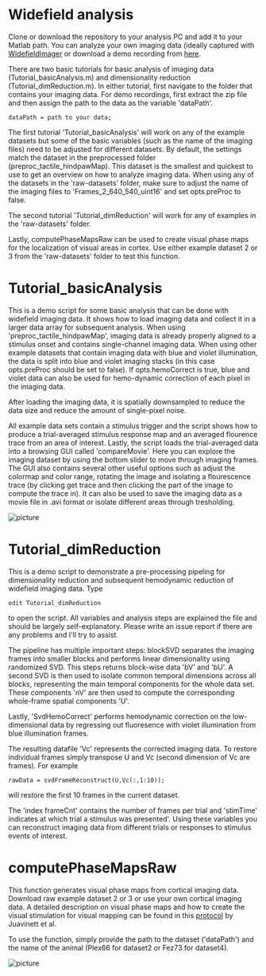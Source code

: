 # Widefield analysis
Clone or download the repository to your analysis PC and add it to your Matlab path. You can analyze your own imaging data (ideally captured with [WidefieldImager](https://github.com/musall/WidefieldImager) or download a demo recording from [here](https://drive.google.com/drive/folders/1OUmZP7cyI6O6wAWcOY895BurBda8JANN).

There are two basic tutorials for basic analysis of imaging data (Tutorial_basicAnalysis.m) and dimensionality reduction (Tutorial_dimReduction.m). In either tutorial, first navigate to the folder that contains your imaging data. For demo recordings, first extract the zip file and then assign the path to the data as the variable 'dataPath'.

```dataPath = path to your data;```

The first tutorial 'Tutorial_basicAnalysis' will work on any of the example datasets but some of the basic variables (such as the name of the imaging files) need to be adjusted for different datasets. By default, the settings match the dataset in the preprocessed folder (preproc_tactile_hindpawMap). This dataset is the smallest and quickest to use to get an overview on how to analyze imaging data. When using any of the datasets in the 'raw-datasets' folder, make sure to adjust the name of the imaging files to 'Frames_2_640_540_uint16' and set opts.preProc to false. 

The second tutorial 'Tutorial_dimReduction' will work for any of examples in the 'raw-datasets' folder.

Lastly, computePhaseMapsRaw can be used to create visual phase maps for the localization of visual areas in cortex. Use either example dataset 2 or 3 from the 'raw-datasets' folder to test this function.

# Tutorial_basicAnalysis
This is a demo script for some basic analysis that can be done with widefield imaging data. It shows how to load imaging data and collect it in a larger data array for subsequent analysis. When using 'preproc_tactile_hindpawMap', imaging data is already properly aligned to a stimulus onset and contains single-channel imaging data. When using other example datasets that contain imaging data with blue and violet illumination, the data is split into blue and violet imaging stacks (in this case opts.preProc should be set to false). If opts.hemoCorrect is true, blue and violet data can also be used for hemo-dynamic correction of each pixel in the imaging data.

After loading the imaging data, it is spatially downsampled to reduce the data size and reduce the amount of single-pixel noise.

All example data sets contain a stimulus trigger and the script shows how to produce a trial-averaged stimulus response map and an averaged flourence trace from an area of interest.
Lastly, the script loads the trial-averaged data into a browsing GUI called 'compareMovie'. Here you can explore the imaging dataset by using the bottom slider to move through imaging frames. The GUI also contains several other useful options such as adjust the colormap and color range, rotating the image and isolating a flourescence trace (by clicking get trace and then clicking the part of the image to compute the trace in). It can also be used to save the imaging data as a movie file in .avi format or isolate different areas through tresholding.


![picture](https://github.com/musall/WidefieldImager/blob/master/images/compareMovie_example.png)

# Tutorial_dimReduction
This is a demo script to demonstrate a pre-processing pipeling for dimensionality reduction and subsequent hemodynamic reduction of widefield imaging data. 
Type 

```edit Tutorial_dimReduction```

to open the script. All variables and analysis steps are explained the file and should be largely self-explanatory. Please write an issue report if there are any problems and I'll try to assist.

The pipeline has multiple important steps: blockSVD separates the imaging frames into smaller blocks and performs linear dimensionality using randomized SVD. This steps returns block-wise data 'bV' and 'bU'.
A second SVD is then used to isolate common temporal dimensions across all blocks, representing the main temporal components for the whole data set. These components 'nV' are then used to compute the corresponding whole-frame spatial components 'U'.

Lastly, 'SvdHemoCorrect' performs hemodynamic correction on the low-dimensional data by regressing out fluoresence with violet illumination from blue illumination frames.

The resulting datafile 'Vc' represents the corrected imaging data. To restore individual frames simply transpose U and Vc (second dimension of Vc are frames). 
For example

```rawData = svdFrameReconstruct(U,Vc(:,1:10));```

will restore the first 10 frames in the current dataset.

The 'index frameCnt' contains the number of frames per trial and 'stimTime' indicates at which trial a stimulus was presented'. Using these variables you can reconstruct imaging data from different trials or responses to stimulus events of interest.

# computePhaseMapsRaw
This function generates visual phase maps from cortical imaging data. Download raw example dataset 2 or 3 or use your own cortical imaging data. A detailed description on visual phase maps and how to create the visual stimulation for visual mapping can be found in this [protocol](https://www.nature.com/articles/nprot.2016.158) by Juavinett et al.

To use the function, simply provide the path to the dataset ('dataPath') and the name of the animal (Plex66 for dataset2 or Fez73 for dataset4).

![picture](https://github.com/musall/WidefieldImager/blob/master/images/phaseMap_example.png)
